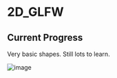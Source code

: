 # 2D_GLFW

## Current Progress
Very basic shapes. Still lots to learn.

![image](https://github.com/Chrisvasa/2D_GLFW/assets/29359169/418eef02-61c1-454d-b258-30f8689412f4)
